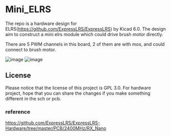 # Mini_ELRS

The repo is a hardware design for ELRS(https://github.com/ExpressLRS/ExpressLRS) by Kicad 6.0. The design aim to construct a 
mini elrs module which could drive brush motor directly.

There are 5 PWM channels in this board, 2 of them are with mos, and could connect to brush motor.

![image](https://github.com/Ncerzzk/Mini_ELRS/blob/master/Images/Mini_ELRS.jpg?raw=true)
![image](https://github.com/Ncerzzk/Mini_ELRS/blob/master/Images/Mini_ELRS2.jpg?raw=true)

## License
Please notice that the license of this project is GPL 3.0. For hardware project, hope that you can share the changes if you make something different in the sch or pcb.

### reference
https://github.com/ExpressLRS/ExpressLRS-Hardware/tree/master/PCB/2400MHz/RX_Nano


